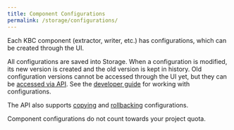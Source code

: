 ```yaml
---
title: Component Configurations
permalink: /storage/configurations/
---
```


Each KBC component (extractor, writer, etc.) has configurations, which can be created through the UI. 

All configurations are saved into Storage. When a configuration is modified, its new version is created and the old version is kept in history. Old configuration versions cannot be accessed
through the UI yet, but they can be [accessed via API](http://docs.keboola.apiary.io/#reference/component-configurations/create-config). 
See the [developer guide](https://developers.keboola.com/integrate/storage/api/configurations/) for working with configurations.

The API also supports [copying](http://docs.keboola.apiary.io/#reference/component-configurations/copy-configs/create-config)
and [rollbacking](http://docs.keboola.apiary.io/#reference/component-configurations/rollback-configs-versions/create-config) configurations.

Component configurations do not count towards your project quota.
